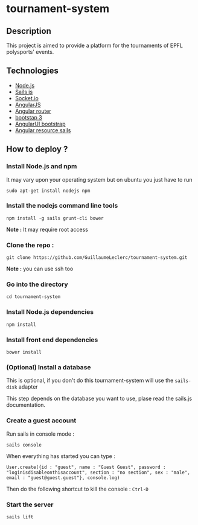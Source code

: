 # tournament-system

## Description 

This project is aimed to provide a platform for the tournaments of EPFL polysports' events.

## Technologies

- [Node.js](https://github.com/joyent/node)
- [Sails js](https://github.com/balderdashy/sails)
- [Socket.io](https://github.com/socketio/socket.io)
- [AngularJS](https://github.com/angular/angular)
- [Angular router](https://github.com/angular/router)
- [bootstap 3](https://github.com/twbs/bootstrap)
- [AngularUI bootstrap](https://github.com/angular-ui/bootstrap)
- [Angular resource sails](https://github.com/GuillaumeLeclerc/angular-resource-sails)

## How to deploy ?

### Install Node.js and npm

It may vary upon your operating system but on ubuntu you just have to run 

`sudo apt-get install nodejs npm`

### Install the nodejs command line tools

`npm install -g sails grunt-cli bower`

**Note :** It may require root access


### Clone the repo : 

`git clone https://github.com/GuillaumeLeclerc/tournament-system.git`

**Note :** you can use ssh too

### Go into the directory

`cd tournament-system`

### Install Node.js dependencies

`npm install`

### Install front end dependencies

`bower install`

### (Optional) Install a database

This is optional, if you don't do this tournament-system will use the `sails-disk` adapter

This step depends on the database you want to use, plase read the sails.js documentation.

### Create a guest account

Run sails in console mode : 

`sails console`

When everything has started you can type : 

`User.create({id : "guest", name : "Guest Guest", password : "loginisdisableonthisaccount", section : "no section", sex : "male", email : "guest@guest.guest"}, console.log)`

Then do the following shortcut to kill the console : `Ctrl-D`

### Start the server

`sails lift`

